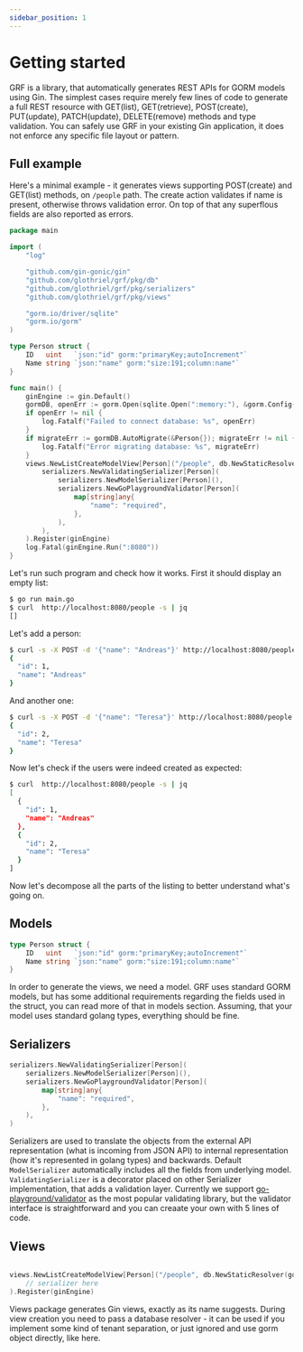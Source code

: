```yaml
---
sidebar_position: 1
---
```


# Getting started

GRF is a library, that automatically generates REST APIs for GORM models using Gin. The simplest cases require merely few lines of code to generate a full REST resource with GET(list), GET(retrieve), POST(create), PUT(update), PATCH(update), DELETE(remove) methods and type validation. You can safely use GRF in your existing Gin application, it does not enforce any specific file layout or pattern.

## Full example

Here's a minimal example - it generates views supporting POST(create) and GET(list) methods, on `/people` path. The create action validates if name is present, otherwise throws validation error. On top of that any superflous fields are also reported as errors.

```go
package main

import (
	"log"

	"github.com/gin-gonic/gin"
	"github.com/glothriel/grf/pkg/db"
	"github.com/glothriel/grf/pkg/serializers"
	"github.com/glothriel/grf/pkg/views"

	"gorm.io/driver/sqlite"
	"gorm.io/gorm"
)

type Person struct {
	ID   uint   `json:"id" gorm:"primaryKey;autoIncrement"`
	Name string `json:"name" gorm:"size:191;column:name"`
}

func main() {
	ginEngine := gin.Default()
	gormDB, openErr := gorm.Open(sqlite.Open(":memory:"), &gorm.Config{})
	if openErr != nil {
		log.Fatalf("Failed to connect database: %s", openErr)
	}
	if migrateErr := gormDB.AutoMigrate(&Person{}); migrateErr != nil {
		log.Fatalf("Error migrating database: %s", migrateErr)
	}
	views.NewListCreateModelView[Person]("/people", db.NewStaticResolver(gormDB)).WithSerializer(
		serializers.NewValidatingSerializer[Person](
			serializers.NewModelSerializer[Person](),
			serializers.NewGoPlaygroundValidator[Person](
				map[string]any{
					"name": "required",
				},
			),
		),
	).Register(ginEngine)
	log.Fatal(ginEngine.Run(":8080"))
}
```

Let's run such program and check how it works. First it should display an empty list:

```sh
$ go run main.go   
$ curl  http://localhost:8080/people -s | jq                            
[]
```

Let's add a person:

```sh
$ curl -s -X POST -d '{"name": "Andreas"}' http://localhost:8080/people | jq
{
  "id": 1,
  "name": "Andreas"
}
```

And another one:

```sh
$ curl -s -X POST -d '{"name": "Teresa"}' http://localhost:8080/people | jq
{
  "id": 2,
  "name": "Teresa"
}
```

Now let's check if the users were indeed created as expected:

```sh
$ curl  http://localhost:8080/people -s | jq                            
[
  {
    "id": 1,
    "name": "Andreas"
  },
  {
    "id": 2,
    "name": "Teresa"
  }
]
```

Now let's decompose all the parts of the listing to better understand what's going on.

## Models

```go
type Person struct {
	ID   uint   `json:"id" gorm:"primaryKey;autoIncrement"`
	Name string `json:"name" gorm:"size:191;column:name"`
}
```

In order to generate the views, we need a model. GRF uses standard GORM models, but has some additional requirements regarding the fields used in the struct, you can read more of that in models section. Assuming, that your model uses standard golang types, everything should be fine. 

## Serializers

```go
serializers.NewValidatingSerializer[Person](
	serializers.NewModelSerializer[Person](),
	serializers.NewGoPlaygroundValidator[Person](
		map[string]any{
			"name": "required",
		},
	),
)
```

Serializers are used to translate the objects from the external API representation (what is incoming from JSON API) to internal representation (how it's represented in golang types) and backwards. Default `ModelSerializer` automatically includes all the fields from underlying model. `ValidatingSerializer` is a decorator placed on other Serializer implementation, that adds a validation layer. Currently we support [go-playground/validator](https://github.com/go-playground/validator) as the most popular validating library, but the validator interface is straightforward and you can creaate your own with 5 lines of code.



## Views

```go

views.NewListCreateModelView[Person]("/people", db.NewStaticResolver(gormDB)).WithSerializer(
	// serializer here
).Register(ginEngine)
```

Views package generates Gin views, exactly as its name suggests. During view creation you need to pass a database resolver - it can be used if you implement some kind of tenant separation, or just ignored and use gorm object directly, like here.
